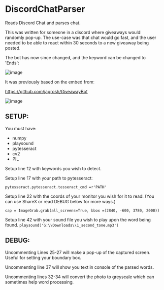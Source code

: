 # DiscordChatParser
 Reads Discord Chat and parses chat.

This was written for someone in a discord where giveaways would randomly pop-up. 
The use-case was that chat would go fast, and the user needed to be able to react within 30 seconds to a new giveaway being posted. 

The bot has now since changed, and the keyword can be changed to 'Ends':

![image](https://user-images.githubusercontent.com/9059161/135683423-565f3f02-aeb1-45e0-b0e4-dfa18f30770a.png)

It was previously based on the embed from:

https://github.com/jagrosh/GiveawayBot

![image](https://user-images.githubusercontent.com/9059161/135683462-83ffbf03-8acc-402e-8313-0c80076c3296.png)

## SETUP:

You must have:
- numpy
- playsound
- pytesseract
- cv2
- PIL

Setup line 12 with keywords you wish to detect.

Setup line 17 with your path to pytesseract:

`pytesseract.pytesseract.tesseract_cmd =r'PATH'`

Setup line 22 with the coords of your monitor you wish for it to read. (You can use ShareX or read DEBUG below for more ways.)

`cap = ImageGrab.grab(all_screens=True, bbox =(2840, -600, 3780, 2000))`

Setup line 42 with your sound file you wish to play upon the word being found.
`playsound('G:\\Downloads\\1_second_tone.mp3')`

## DEBUG:

Uncommenting Lines 25-27 will make a pop-up of the captured screen. Useful for setting your boundary box.

Uncommenting line 37 will show you text in console of the parsed words. 

Uncommenting lines 32-34 will convert the photo to greyscale which can sometimes help word processing.
